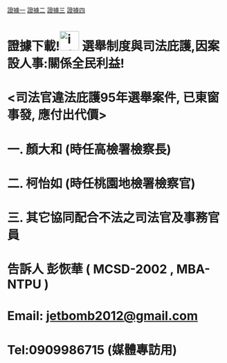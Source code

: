 <a href="https://github.com/jetbomb2012/jetbomb-xyz.github.io/blob/main/p001.jpg" target="_blank">證據一</a>
<a href="https://github.com/jetbomb2012/jetbomb-xyz.github.io/blob/main/總長命令移轉管轄,顏大和抗命.jpg" target="_blank">證據二</a>
<a href="https://github.com/jetbomb2012/jetbomb-xyz.github.io/blob/main/p001.jpg" target="_blank">證據三</a>
<a href="https://github.com/jetbomb2012/jetbomb-xyz.github.io/blob/main/p001.jpg" target="_blank">證據四</a>
# 證據下載!<img src="https://html-online.com/img/01-interactive-connection.png"  alt="interactive connection" width="45" /> 選舉制度與司法庇護,因案設人事:關係全民利益!

# <司法官違法庇護95年選舉案件, 已東窗事發, 應付出代價>
# 一. 顏大和 (時任高檢署檢察長)
# 二. 柯怡如 (時任桃園地檢署檢察官)
# 三. 其它協同配合不法之司法官及事務官員
# 告訴人 彭恢華 ( MCSD-2002 , MBA-NTPU )
# Email: jetbomb2012@gmail.com 
# Tel:0909986715 (媒體專訪用)




